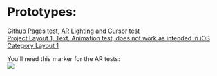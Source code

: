 # Prototypes:    #
  
[Github Pages test, AR Lighting and Cursor test](https://sycrus.github.io/parallel_test/lighting-cursor.html) \
[Project Layout 1, Text, Animation test, does not work as intended in iOS](https://parallel-layout-1.glitch.me/) \
[Category Layout 1](https://layout-2-ar.glitch.me/)

You'll need this marker for the AR tests:\
![](https://github.com/sycrus/parallel_test/blob/main/assets/test/0%20marker.png)

